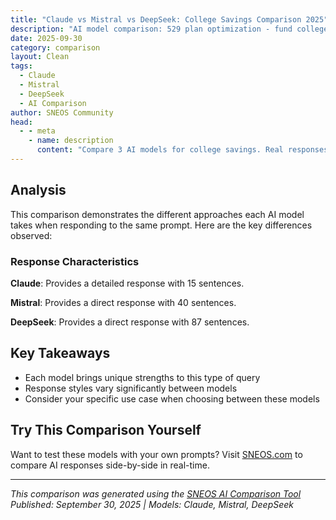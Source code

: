 ```yaml
---
title: "Claude vs Mistral vs DeepSeek: College Savings Comparison 2025"
description: "AI model comparison: 529 plan optimization - fund college education tax-efficiently..."
date: 2025-09-30
category: comparison
layout: Clean
tags:
  - Claude
  - Mistral
  - DeepSeek
  - AI Comparison
author: SNEOS Community
head:
  - - meta
    - name: description
      content: "Compare 3 AI models for college savings. Real responses from Claude, Mistral, DeepSeek with detailed analysis."
---
```


<ChatComparison
  title="Claude vs Mistral vs DeepSeek: College Savings Comparison 2025"
  prompt="529 plan optimization - fund college education tax-efficiently"
  :responses='{
    "Claude": "# 529 Plan Optimization Guide\n\n## **Tax Benefits \u0026 Key Features**\n\n### **Tax Advantages**\n- **Contributions**: No federal deduction, but 30\u002B states offer deductions/credits\n- **Growth**: Tax-free compound growth\n- **Withdrawals**: Tax-free for qualified education expenses\n- **Gift tax**: Up to $18,000/year (2024) or $90,000 front-loaded over 5 years\n\n### **Qualified Expenses**\n- Tuition and fees\n- Room and board (if enrolled at least half-time)\n- Books, supplies, equipment\n- Computer/internet access\n- K-12 tuition (up to $10,000/year)\n\n## **Optimization Strategies**\n\n### **1. Maximize State Benefits**\n- **Use your state\u0027s plan** if it offers tax deductions\n- Compare expense ratios vs. tax benefits\n- Consider direct-sold vs. advisor-sold plans\n\n### **2. Investment Allocation**\n\u0060\u0060\u0060\nAge-Based Approach:\n\u2022 Ages 0-10: 80-90% stocks, 10-20% bonds\n\u2022 Ages 11-15: 60-70% stocks, 30-40% bonds  \n\u2022 Ages 16-18: 40-50% stocks, 50-60% bonds/stable value\n\u0060\u0060\u0060\n\n### **3. Contribution Timing**\n- **Dollar-cost averaging**: Regular monthly contributions\n- **Lump sum**: If you have cash available and long time horizon\n- **Year-end**: Maximize annual state tax deductions\n\n## **Common Mistakes to Avoid**\n\n\u274C **Over-funding**: Penalties on non-qualified withdrawals\n\u274C **Wrong beneficiary**: Not considering multiple children\n\u274C **Ignoring state benefits**: Missing tax deductions\n\u274C **Poor investment choices**: High fees or inappropriate risk\n\n## **Advanced Strategies**\n\n### **Multi-State Planning**\n- Open accounts in multiple states for different benefits\n- Move funds between family members penalty-free\n\n### **Grandparent Strategy**\n- Grandparents can contribute without FAFSA impact initially\n- Time withdrawals strategically (after sophomore year)\n\n### **Estate Planning Integration**\n- Front-loading contributions removes assets from estate\n- Retain control as account owner\n\n## **Plan Selection Criteria**\n\n### **Top-Rated Plans (2024)**\n1. **Nevada** (Vanguard) - Low fees, excellent investment options\n2. **Utah** (my529) - Low costs, good performance\n3. **Virginia** (Invest529) - Age-based options, reasonable fees\n\n### **Evaluation Factors**\n- Investment options and performance\n- Expense ratios (aim for \u003C0.50%)\n- State tax benefits\n- Minimum contributions\n- Customer service\n\n## **Action Steps**\n\n1. **Calculate funding needs** using college cost calculators\n2. **Research your state\u0027s plan** for tax benefits\n3. **Compare investment options** across top-rated plans\n4. **Set up automatic contributions** for consistency\n5. **Review annually** and adjust as needed\n\nWould you like me to elaborate on any specific aspect, such as investment allocation for your timeline or state-specific plan comparisons?",
    "Mistral": "Optimizing a 529 plan to fund college education tax-efficiently involves several key strategies. Here are some steps to consider:\n\n### 1. **Choose the Right 529 Plan**\n- **Direct-Sold vs. Advisor-Sold:** Direct-sold plans typically have lower fees compared to advisor-sold plans.\n- **In-State vs. Out-of-State:** Some states offer tax benefits for contributions to in-state plans, but it\u0027s worth comparing out-of-state plans for better investment options and lower fees.\n\n### 2. **Maximize Contributions**\n- **Annual Contributions:** Contribute up to the annual gift tax exclusion ($17,000 per beneficiary in 2023).\n- **Five-Year Gifting:** You can front-load contributions by making five years\u0027 worth of gifts in one year (up to $85,000 per beneficiary in 2023).\n\n### 3. **Investment Strategy**\n- **Age-Based Portfolios:** These portfolios automatically adjust the asset allocation to become more conservative as the beneficiary approaches college age.\n- **Static Portfolios:** These allow you to choose a fixed asset allocation based on your risk tolerance and investment goals.\n- **Diversification:** Ensure your investments are diversified across different asset classes to manage risk.\n\n### 4. **Tax Benefits**\n- **State Tax Deductions/Credits:** Some states offer tax deductions or credits for contributions to 529 plans.\n- **Tax-Free Growth:** Earnings grow tax-free and withdrawals are tax-free when used for qualified education expenses.\n\n### 5. **Qualified Expenses**\n- **Tuition and Fees:** Ensure that withdrawals are used for qualified expenses such as tuition, fees, books, and room and board.\n- **Non-Qualified Withdrawals:** Avoid non-qualified withdrawals, which are subject to income tax and a 10% penalty on earnings.\n\n### 6. **Coordinate with Other Savings**\n- **Coverdell ESAs:** Consider using a Coverdell Education Savings Account (ESA) for K-12 expenses, as 529 plans can be used for K-12 expenses but have more restrictions.\n- **UGMA/UTMA Accounts:** These accounts can be used for education expenses but do not offer the same tax advantages as 529 plans.\n\n### 7. **Monitor and Adjust**\n- **Review Performance:** Regularly review the performance of your investments and adjust your strategy as needed.\n- **Rebalance Portfolio:** Periodically rebalance your portfolio to maintain your desired asset allocation.\n\n### 8. **Plan for Multiple Beneficiaries**\n- **Change Beneficiaries:** You can change the beneficiary of a 529 plan to another eligible family member without tax consequences.\n- **Multiple Accounts:** Consider opening separate accounts for each child to maximize contributions and tax benefits.\n\n### 9. **Utilize Gift Tax Exclusions**\n- **Grandparent Contributions:** Grandparents can contribute to a 529 plan and take advantage of the annual gift tax exclusion.\n- **Superfunding:** Grandparents can also use the five-year gifting strategy to contribute a larger amount upfront.\n\n### 10. **Consider Financial Aid Implications**\n- **Ownership:** 529 plans owned by a parent or student are considered parental assets for financial aid purposes, which is more favorable than student-owned assets.\n- **Grandparent-Owned Plans:** These are not counted as parental assets but can affect financial aid eligibility when distributions are made.\n\n### 11. **Use 529 Plan for K-12 Expenses**\n- **K-12 Tuition:** Up to $10,000 per year can be used for K-12 tuition expenses.\n- **Apprenticeship Programs:** Funds can also be used for costs associated with apprenticeship programs.\n\n### 12. **Consult a Financial Advisor**\n- **Professional Guidance:** A financial advisor can provide personalized advice based on your specific financial situation and goals.\n\nBy following these strategies, you can optimize your 529 plan to fund college education in a tax-efficient manner.",
    "DeepSeek": "Of course. This is an excellent financial goal. A 529 plan is the single most powerful tool for saving for college education in a tax-efficient manner. \u0022Optimization\u0022 means going beyond just opening an account\u2014it\u0027s about maximizing the benefits.\n\nHere is a comprehensive guide to 529 plan optimization, broken down into a strategic framework.\n\n### The Core Principle of a 529 Plan\n\nA 529 plan is a **state-sponsored, tax-advantaged investment account** for qualified education expenses.\n*   **Tax-Free Growth:** Earnings grow federally tax-free.\n*   **Tax-Free Withdrawals:** No federal tax (and often no state tax) on withdrawals used for Qualified Education Expenses (QEE).\n*   **State Tax Benefits:** Many states offer a full or partial state income tax deduction or credit for contributions to *their own* plan.\n\n---\n\n### The Optimization Framework: A Step-by-Step Guide\n\n#### Step 1: Choose the RIGHT 529 Plan (It\u0027s Not Always Your State\u0027s)\n\nYou are *not* required to use your home state\u0027s plan. You can use any state\u0027s plan. This is where the first major optimization happens.\n\n1.  **Check Your State\u0027s Tax Deduction/Credit:**\n    *   **If your state offers a generous tax benefit:** Start by strongly considering your own state\u0027s plan. For example, if you live in New York and contribute $10,000, you could get a state tax deduction worth over $600 (depending on your tax bracket). This is an instant, risk-free return on your investment.\n    *   **If your state offers NO tax benefit, or a very small one:** You are free to shop for the best plan nationally based on low costs and high-quality investment options.\n\n2.  **Evaluate Plan Quality (Low Fees \u0026 Good Investments):**\n    *   **Fees are critical.** High fees can eat away your tax benefits. Look for plans with low expense ratios on their investment portfolios.\n    *   **Investment Options:** Look for a plan with a simple, diverse set of low-cost index funds (e.g., age-based portfolios and static portfolio options). Well-regarded plans often come from states like **New York (NY\u0027s 529), Nevada (Vanguard 529), Utah (my529), and Illinois (Bright Start)**.\n\n**Action:** Compare your state\u0027s tax benefit against the potential long-term savings of using a lower-cost, better-structured out-of-state plan.\n\n#### Step 2: Implement a Smart Funding Strategy\n\n*   **Start Early and Use Time:** The most powerful optimizer is time. A 529 opened at a child\u0027s birth has 18 years of tax-free compounding.\n*   **Lump-Sum vs. Dollar-Cost Averaging:** If you have a large sum (e.g., from a bonus or inheritance), a **lump-sum contribution** early on is generally more beneficial due to more time in the market, despite the market\u0027s volatility. If you\u0027re uncomfortable with this, dollar-cost averaging (regular monthly contributions) is a perfectly good alternative.\n*   **Leverage Family and Friends:** Grandparents, aunts, and uncles can contribute directly to the 529 plan. This is a fantastic way to shift wealth and reduce the size of their estate for tax purposes, all while giving a meaningful gift. Many plans have a \u0022gifting portal\u0022 that makes this easy.\n*   **Front-Loading for Super-Funders:** If you have a very large amount to save, some states allow you to \u0022super-fund\u0022 the plan by contributing up to 5 years\u0027 worth of the annual gift tax exclusion at once ($18,000 x 5 = $90,000 per parent, or $180,000 for a couple) without triggering gift taxes. This maximizes the time for tax-free growth.\n\n#### Step 3: Optimize Investment Selection \u0026 Management\n\n*   **Use Age-Based Portfolios (The \u0022Set-and-Forget\u0022 Option):** These are the default and for good reason. They automatically adjust from aggressive (stocks) to conservative (bonds/cash) as the beneficiary gets closer to college age. This is a hands-off, professionally managed glide path that reduces risk at the wrong time.\n*   **Aggressive When Young, Conservative When Old:** Don\u0027t make the mistake of being too conservative too early. A 5-year-old\u0027s portfolio should be mostly equities. A 17-year-old\u0027s portfolio should be mostly in cash and fixed income to protect the principal.\n*   **Avoid Over-managing:** Tinkering with your investments based on market news is usually counterproductive. Stick to your strategy.\n\n#### Step 4: Master the Art of Withdrawals\n\nThis is where many people make costly mistakes.\n\n1.  **Know What is \u0022Qualified\u0022:**\n    *   **Tuition, Fees, Books, Supplies:** All covered.\n    *   **Room \u0026 Board:** Must be at least half-time and costs up to the school\u0027s official cost of attendance.\n    *   **Computers, Software, Internet:** Now explicitly qualified.\n    *   **K-12 Tuition:** Up to $10,000 per year per beneficiary can be withdrawn for private elementary or high school.\n    *   **Apprenticeship Programs:** Qualified for fees, books, and equipment.\n    *   **Student Loan Repayment:** Up to a $10,000 lifetime limit per beneficiary (and another $10,000 for siblings).\n\n2.  **Coordinate with Education Tax Credits:**\n    *   You **cannot** use the same expense to justify both a tax-free 529 withdrawal *and* claim the American Opportunity Tax Credit (AOTC). This is a crucial optimization point.\n    *   **Strategy:** Use 529 funds to pay for expenses that *don\u0027t* qualify for the AOTC (e.g., room and board, books beyond what\u0027s required for the credit). Then, pay for $4,000 of qualified tuition expenses out-of-pocket to claim the full AOTC (worth up to $2,500). This maximizes your overall tax benefit.\n\n3.  **Keep Impeccable Records:** Save all receipts, bills, and Form 1098-T from the university. You must be able to prove that withdrawals matched qualified expenses in the same tax year.\n\n---\n\n### Advanced Optimization \u0026 \u0022What If\u0022 Scenarios\n\nWhat if your child doesn\u0027t go to college or gets a scholarship?\n\n*   **Change the Beneficiary:** This is the #1 solution. You can change the beneficiary to another qualifying family member (sibling, first cousin, yourself, even a future grandchild) with no penalty.\n*   **Scholarships:** If the beneficiary receives a scholarship, you can withdraw an amount equal to the scholarship without paying the 10% penalty (though you will still pay income tax on the earnings portion).\n*   **Keep it for the Next Generation:** If one child has leftover funds, you can change the beneficiary to their future child (your grandchild), allowing decades more of tax-free growth.\n*   **Use it Yourself:** You can use the funds for your own continuing education or professional certification.\n*   **The Last Resort - Non-Qualified Withdrawal:** If you must take a non-qualified withdrawal, you will pay income tax and a 10% penalty on the *earnings* portion only. The contributions (your principal) were made with after-tax money and are never taxed or penalized.\n\n### Summary: The Golden Rules of 529 Optimization\n\n1.  **Plan Selection is Key:** Don\u0027t auto-pilot into your state\u0027s plan. Weigh the state tax benefit against the plan\u0027s fees and investment quality.\n2.  **Time is Your Best Asset:** Start as early as possible.\n3.  **Invest Appropriately for the Time Horizon:** Use age-based portfolios or a similarly aggressive-to-conservative glide path.\n4.  **Withdraw Strategically:** Never \u0022double-dip\u0022 with education credits. Pay for some tuition out-of-pocket to claim the AOTC.\n5.  **It\u0027s Flexible:** Don\u0027t fear overfunding. The beneficiary can be changed to almost any family member.\n\nBy following this framework, you can confidently use a 529 plan to fund a college education in the most tax-efficient and financially intelligent way possible."
  }'
  published-date="11:16"
/>

## Analysis

This comparison demonstrates the different approaches each AI model takes when responding to the same prompt. Here are the key differences observed:

### Response Characteristics

**Claude**: Provides a detailed response with 15 sentences. 

**Mistral**: Provides a direct response with 40 sentences. 

**DeepSeek**: Provides a direct response with 87 sentences. 

## Key Takeaways

- Each model brings unique strengths to this type of query
- Response styles vary significantly between models
- Consider your specific use case when choosing between these models

## Try This Comparison Yourself

Want to test these models with your own prompts? Visit [SNEOS.com](https://sneos.com) to compare AI responses side-by-side in real-time.

---

*This comparison was generated using the [SNEOS AI Comparison Tool](https://sneos.com)*
*Published: September 30, 2025 | Models: Claude, Mistral, DeepSeek*
